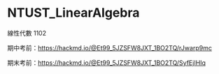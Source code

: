 # NTUST_LinearAlgebra
線性代數 1102 

期中考前：https://hackmd.io/@Et99_5JZSFW8JXT_1BO2TQ/rJwarp9mc

期末考前：https://hackmd.io/@Et99_5JZSFW8JXT_1BO2TQ/SyfEjIHIq

